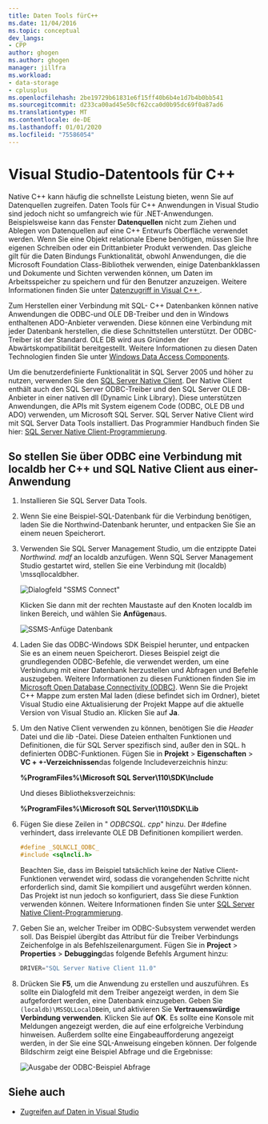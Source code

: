 ```yaml
---
title: Daten Tools fürC++
ms.date: 11/04/2016
ms.topic: conceptual
dev_langs:
- CPP
author: ghogen
ms.author: ghogen
manager: jillfra
ms.workload:
- data-storage
- cplusplus
ms.openlocfilehash: 2be19729b61831e6f15ff40b6b4e1d7b4b0bb541
ms.sourcegitcommit: d233ca00ad45e50cf62cca0d0b95dc69f0a87ad6
ms.translationtype: MT
ms.contentlocale: de-DE
ms.lasthandoff: 01/01/2020
ms.locfileid: "75586054"
---
```

# <a name="visual-studio-data-tools-for-c"></a>Visual Studio-Datentools für C++

Native C++ kann häufig die schnellste Leistung bieten, wenn Sie auf Datenquellen zugreifen. Daten Tools für C++ Anwendungen in Visual Studio sind jedoch nicht so umfangreich wie für .NET-Anwendungen. Beispielsweise kann das Fenster **Datenquellen** nicht zum Ziehen und Ablegen von Datenquellen auf eine C++ Entwurfs Oberfläche verwendet werden. Wenn Sie eine Objekt relationale Ebene benötigen, müssen Sie Ihre eigenen Schreiben oder ein Drittanbieter Produkt verwenden. Das gleiche gilt für die Daten Bindungs Funktionalität, obwohl Anwendungen, die die Microsoft Foundation Class-Bibliothek verwenden, einige Datenbankklassen und Dokumente und Sichten verwenden können, um Daten im Arbeitsspeicher zu speichern und für den Benutzer anzuzeigen. Weitere Informationen finden Sie unter [Datenzugriff in Visual C++ ](/cpp/data/data-access-in-cpp).

Zum Herstellen einer Verbindung mit SQL- C++ Datenbanken können native Anwendungen die ODBC-und OLE DB-Treiber und den in Windows enthaltenen ADO-Anbieter verwenden. Diese können eine Verbindung mit jeder Datenbank herstellen, die diese Schnittstellen unterstützt. Der ODBC-Treiber ist der Standard. OLE DB wird aus Gründen der Abwärtskompatibilität bereitgestellt. Weitere Informationen zu diesen Daten Technologien finden Sie unter [Windows Data Access Components](/previous-versions/windows/desktop/ms692897(v=vs.85)).

Um die benutzerdefinierte Funktionalität in SQL Server 2005 und höher zu nutzen, verwenden Sie den [SQL Server Native Client](/sql/relational-databases/native-client/sql-server-native-client). Der Native Client enthält auch den SQL Server ODBC-Treiber und den SQL Server OLE DB-Anbieter in einer nativen dll (Dynamic Link Library). Diese unterstützen Anwendungen, die APIs mit System eigenem Code (ODBC, OLE DB und ADO) verwenden, um Microsoft SQL Server. SQL Server Native Client wird mit SQL Server Data Tools installiert. Das Programmier Handbuch finden Sie hier: [SQL Server Native Client-Programmierung](/sql/relational-databases/native-client/sql-server-native-client-programming).

## <a name="to-connect-to-localdb-through-odbc-and-sql-native-client-from-a-c-application"></a>So stellen Sie über ODBC eine Verbindung mit localdb her C++ und SQL Native Client aus einer-Anwendung

1. Installieren Sie SQL Server Data Tools.

2. Wenn Sie eine Beispiel-SQL-Datenbank für die Verbindung benötigen, laden Sie die Northwind-Datenbank herunter, und entpacken Sie Sie an einem neuen Speicherort.

3. Verwenden Sie SQL Server Management Studio, um die entzippte Datei *Northwind. mdf* an localdb anzufügen. Wenn SQL Server Management Studio gestartet wird, stellen Sie eine Verbindung mit (localdb) \mssqllocaldbher.

   ![Dialogfeld "SSMS Connect"](../data-tools/media/raddata-ssms-connect-dialog.png)

   Klicken Sie dann mit der rechten Maustaste auf den Knoten localdb im linken Bereich, und wählen Sie **Anfügen**aus.

   ![SSMS-Anfüge Datenbank](../data-tools/media/raddata-ssms-attach-database.png)

4. Laden Sie das ODBC-Windows SDK Beispiel herunter, und entpacken Sie es an einem neuen Speicherort. Dieses Beispiel zeigt die grundlegenden ODBC-Befehle, die verwendet werden, um eine Verbindung mit einer Datenbank herzustellen und Abfragen und Befehle auszugeben. Weitere Informationen zu diesen Funktionen finden Sie im [Microsoft Open Database Connectivity (ODBC)](/sql/odbc/microsoft-open-database-connectivity-odbc). Wenn Sie die Projekt C++ Mappe zum ersten Mal laden (diese befindet sich im Ordner), bietet Visual Studio eine Aktualisierung der Projekt Mappe auf die aktuelle Version von Visual Studio an. Klicken Sie auf **Ja**.

5. Um den Native Client verwenden zu können, benötigen Sie die *Header* Datei und die *lib* -Datei. Diese Dateien enthalten Funktionen und Definitionen, die für SQL Server spezifisch sind, außer den in SQL. h definierten ODBC-Funktionen. Fügen Sie in **Projekt** > **Eigenschaften** > **VC + +-Verzeichnissen**das folgende Includeverzeichnis hinzu:

   **%ProgramFiles%\Microsoft SQL Server\110\SDK\Include**

   Und dieses Bibliotheksverzeichnis:

   **%ProgramFiles%\Microsoft SQL Server\110\SDK\Lib**

6. Fügen Sie diese Zeilen in " *ODBCSQL. cpp*" hinzu. Der #define verhindert, dass irrelevante OLE DB Definitionen kompiliert werden.

   ```cpp
   #define _SQLNCLI_ODBC_
   #include <sqlncli.h>
   ```

    Beachten Sie, dass im Beispiel tatsächlich keine der Native Client-Funktionen verwendet wird, sodass die vorangehenden Schritte nicht erforderlich sind, damit Sie kompiliert und ausgeführt werden können. Das Projekt ist nun jedoch so konfiguriert, dass Sie diese Funktion verwenden können. Weitere Informationen finden Sie unter [SQL Server Native Client-Programmierung](/sql/relational-databases/native-client/sql-server-native-client).

7. Geben Sie an, welcher Treiber im ODBC-Subsystem verwendet werden soll. Das Beispiel übergibt das Attribut für die Treiber Verbindungs Zeichenfolge in als Befehlszeilenargument. Fügen Sie in **Project** > **Properties** > **Debugging**das folgende Befehls Argument hinzu:

   ```cpp
   DRIVER="SQL Server Native Client 11.0"
   ```

8. Drücken Sie **F5**, um die Anwendung zu erstellen und auszuführen. Es sollte ein Dialogfeld mit dem Treiber angezeigt werden, in dem Sie aufgefordert werden, eine Datenbank einzugeben. Geben Sie `(localdb)\MSSQLLocalDB`ein, und aktivieren Sie **Vertrauenswürdige Verbindung verwenden**. Klicken Sie auf **OK**. Es sollte eine Konsole mit Meldungen angezeigt werden, die auf eine erfolgreiche Verbindung hinweisen. Außerdem sollte eine Eingabeaufforderung angezeigt werden, in der Sie eine SQL-Anweisung eingeben können. Der folgende Bildschirm zeigt eine Beispiel Abfrage und die Ergebnisse:

   ![Ausgabe der ODBC-Beispiel Abfrage](../data-tools/media/raddata-odbc-sample-query-output.png)

## <a name="see-also"></a>Siehe auch

- [Zugreifen auf Daten in Visual Studio](../data-tools/accessing-data-in-visual-studio.md)
